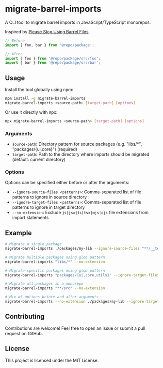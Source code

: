 # migrate-barrel-imports

A CLI tool to migrate barrel imports in JavaScript/TypeScript monorepos.

Inspired by [Please Stop Using Barrel Files](https://tkdodo.eu/blog/please-stop-using-barrel-files)

```typescript
// Before 
import { foo, bar } from '@repo/package';

// After
import { foo } from '@repo/package/src/foo';
import { bar } from '@repo/package/src/bar';
```

## Usage

Install the tool globally using npm:

```bash
npm install -g migrate-barrel-imports
migrate-barrel-imports <source-path> [target-path] [options]
```

Or use it directly with npx:

```bash
npx migrate-barrel-imports <source-path> [target-path] [options]
```

### Arguments

- `source-path`: Directory pattern for source packages (e.g. "libs/*", "packages/{ui,core}") (required)
- `target-path`: Path to the directory where imports should be migrated (default: current directory)

### Options

Options can be specified either before or after the arguments:

- `--ignore-source-files <patterns>`: Comma-separated list of file patterns to ignore in source directory
- `--ignore-target-files <patterns>`: Comma-separated list of file patterns to ignore in target directory
- `--no-extension`: Exclude `js|jsx|ts|tsx|mjs|cjs` file extensions from import statements

## Example

```bash
# Migrate a single package
migrate-barrel-imports ./packages/my-lib --ignore-source-files "**/__tests__/**,**/__mocks__/**" --ignore-target-files "**/*.test.ts"

# Migrate multiple packages using glob pattern
migrate-barrel-imports "libs/*" --no-extension

# Migrate specific packages using glob pattern
migrate-barrel-imports "packages/{ui,core,utils}" --ignore-target-files "**/*.test.ts"

# Migrate all packages in a monorepo
migrate-barrel-imports "**/src" --no-extension

# Mix of options before and after arguments
migrate-barrel-imports --no-extension ./packages/my-lib --ignore-target-files "**/*.test.ts"
```

## Contributing

Contributions are welcome! Feel free to open an issue or submit a pull request on GitHub.

## License

This project is licensed under the MIT License.
